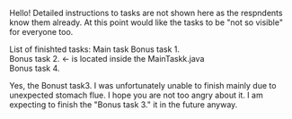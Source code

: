 Hello! 
Detailed instructions to tasks are not shown here as the respndents know them already. 
At this point would like the tasks to be "not so visible" for everyone too. 

List of finishted tasks: 
Main task
Bonus task 1.  
Bonus task 2. <- is located inside the MainTaskk.java  
Bonus task 4.  

Yes, the Bonust task3. I was unfortunately unable to finish mainly due to unexpected stomach flue. I hope you are not too angry about it. I am expecting to finish the "Bonus task 3." it in the future anyway. 
